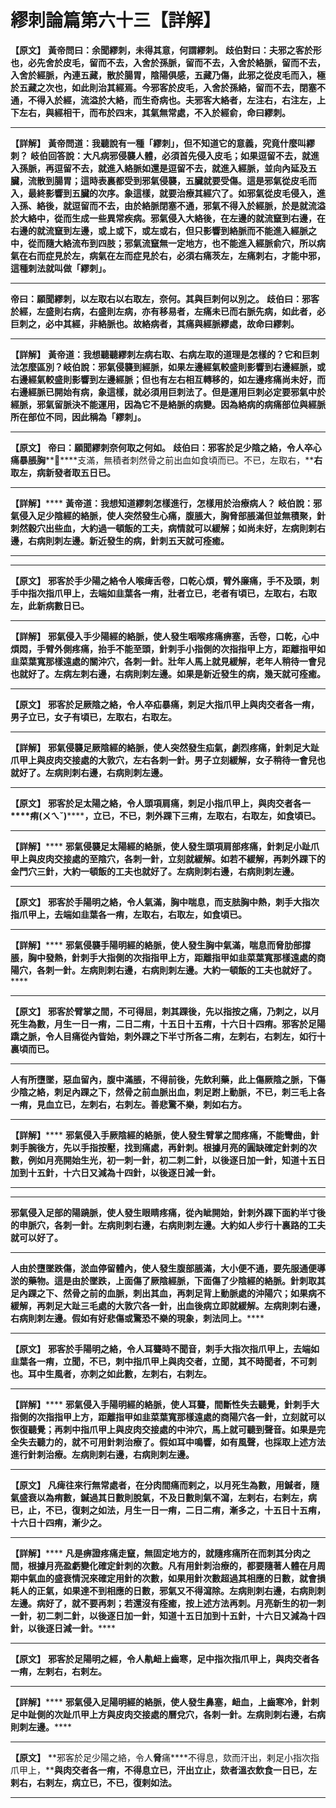 # 繆刺論篇第六十三【詳解】

**【原文】**
**黃帝問曰：余聞繆刺，未得其意，何謂繆刺。**
**歧伯對曰：夫邪之客於形也，必先舍於皮毛，留而不去，入舍於孫脈，留而不去，入舍於絡脈，留而不去，入舍於經脈，內連五藏，散於腸胃，陰陽俱感，五藏乃傷，此邪之從皮毛而入，極於五藏之次也，如此則治其經焉。今邪客於皮毛，入舍於孫絡，留而不去，閉塞不通，不得入於經，流溢於大絡，而生奇病也。夫邪客大絡者，左注右，右注左，上下左右，與經相干，而布於四末，其氣無常處，不入於經俞，命曰繆刺。**
****
**【詳解】**
**黃帝問道：我聽說有一種「繆刺」，但不知道它的意義，究竟什麼叫繆刺？**
**岐伯回答說：大凡病邪侵襲人體，必須首先侵入皮毛；如果逗留不去，就進入孫脈，再逗留不去，就進入絡脈如還是逗留不去，就進入經脈，並向內延及五臟，流散到腸胃；這時表裏都受到邪氣侵襲，五臟就要受傷。這是邪氣從皮毛而入，最終影響到五臟的次序。象這樣，就要治療其經穴了。如邪氣從皮毛侵入，進入孫、絡後，就逗留而不去，由於絡脈閉塞不通，邪氣不得入於經脈，於是就流溢於大絡中，從而生成一些異常疾病。邪氣侵入大絡後，在左邊的就流竄到右邊，在右邊的就流竄到左邊，或上或下，或左或右，但只影響到絡脈而不能進入經脈之中，從而隨大絡流布到四肢；邪氣流竄無一定地方，也不能進入經脈俞穴，所以病氣在右而症見於左，病氣在左而症見於右，必須右痛茨左，左痛刺右，才能中邪，這種刺法就叫做「繆刺」。**
****
**帝曰：願聞繆刺，以左取右以右取左，奈何。其與巨刺何以別之。**
**歧伯曰：邪客於經，左盛則右病，右盛則左病，亦有移易者，左痛未已而右脈先病，如此者，必巨刺之，必中其經，非絡脈也。故絡病者，其痛與經脈繆處，故命曰繆刺。**
****
**【詳解】**
**黃帝道：我想聽聽繆刺左病右取、右病左取的道理是怎樣的？它和巨刺法怎麼區別？岐伯說：邪氣侵襲到經脈，如果左邊經氣較盛則影響到右邊經脈，或右邊經氣較盛則影響到左邊經脈；但也有左右相互轉移的，如左邊疼痛尚未好，而右邊經脈已開始有病，象這樣，就必須用巨刺法了。但是運用巨刺必定要邪氣中於經脈，邪氣留脈決不能運用，因為它不是絡脈的病變。因為絡病的病痛部位與經脈所在部位不同，因此稱為「繆刺」。**
****
**【原文】**
**帝曰：願聞繆刺奈何取之何如。**
**歧伯曰：邪客於足少陰之絡，令人卒心痛暴脹胸********支滿，無積者刺然骨之前出血如食頃而已。不已，左取右，****右取左，病新發者取五日已。**
****
**【詳解】******
**黃帝道：我想知道繆刺怎樣進行，怎樣用於治療病人？**
**岐伯說：邪氣侵入足少陰經的絡脈，使人突然發生心痛，腹脹大，胸脅部脹滿但並無積聚，針刺然穀穴出些血，大約過一頓飯的工夫，病情就可以緩解；如尚未好，左病則刺右邊，右病則刺左邊。新近發生的病，針刺五天就可痊癒。**
****
****
**【原文】**
**邪客於手少陽之絡令人喉痺舌卷，口乾心煩，臂外廉痛，手不及頭，刺手中指次指爪甲上，去端如韭葉各一痏，壯者立已，老者有頃已，左取右，右取左，此新病數日已。**
****
**【詳解】**
**邪氣侵入手少陽經的絡脈，使人發生咽喉疼痛痹塞，舌卷，口乾，心中煩悶，手臂外側疼痛，抬手不能至頭，針刺手小指側的次指指甲上方，距離指甲如韭菜葉寬那樣遠處的關沖穴，各刺一針。壯年人馬上就見緩解，老年人稍待一會兒也就好了。左病左刺右邊，右病則刺左邊。如果是新近發生的病，幾天就可痊癒。**
****
**【原文】**
**邪客於足厥陰之絡，令人卒疝暴痛，刺足大指爪甲上與肉交者各一痏，男子立已，女子有頃已，左取右，右取左。**
****
**【詳解】**
**邪氣侵襲足厥陰經的絡脈，使人突然發生疝氣，劇烈疼痛，針刺足大趾爪甲上與皮肉交接處的大敦穴，左右各刺一針。男子立刻緩解，女子稍待一會兒也就好了。左病則刺右邊，右病則刺左邊。**
****
**【原文】**
**邪客於足太陽之絡，令人頭項肩痛，刺足小指爪甲上，與肉交者各一****痏(ㄨㄟˇ)********，立已，不已，刺外踝下三痏，左取右，右取左，如食頃已。**
****
**【詳解】******
**邪氣侵襲足太陽經的絡脈，使人發生頭項肩部疼痛，針刺足小趾爪甲上與皮肉交接處的至陰穴，各刺一針，立刻就緩解。如若不緩解，再刺外踝下的金門穴三針，大約一頓飯的工夫也就好了。左病則刺右邊，右病則刺左邊。**
****
**【原文】**
**邪客於手陽明之絡，令人氣滿，胸中喘息，而支胠胸中熱，刺手大指次指爪甲上，去端如韭葉各一痏，左取右，右取左，如食頃已。**
****
**【詳解】******
**邪氣侵襲手陽明經的絡脈，使人發生胸中氣滿，喘息而脅肋部撐脹，胸中發熱，針刺手大指側的次指指甲上方，距離指甲如韭菜葉寬那樣遠處的商陽穴，各刺一針。左病則刺右邊，右病則刺左邊。大約一頓飯的工夫也就好了。******
****
**【原文】**
**邪客於臂掌之間，不可得屈，刺其踝後，先以指按之痛，乃刺之，以月死生為數，月生一日一痏，二日二痏，十五日十五痏，十六日十四痏。邪客於足陽蹻之脈，令人目痛從內眥始，刺外踝之下半寸所各二痏，左刺右，右刺左，如行十裏頃而已。**
****
**人有所墮墜，惡血留內，腹中滿脹，不得前後，先飲利藥，此上傷厥陰之脈，下傷少陰之絡，刺足內踝之下，然骨之前血脈出血，刺足跗上動脈，不已，刺三毛上各一痏，見血立已，左刺右，右刺左。善悲驚不樂，刺如右方。**
****
**【詳解】******
**邪氣侵入手厥陰經的絡脈，使人發生臂掌之間疼痛，不能彎曲，針刺手腕後方，先以手指按壓，找到痛處，再針刺。根據月亮的圓缺確定針刺的次數，例如月亮開始生光，初一刺一針，初二刺二針，以後逐日加一針，知道十五日加到十五針，十六日又減為十四針，以後逐日減一針。**
****
****
**邪氣侵入足部的陽蹺脈，使人發生眼睛疼痛，從內眦開始，針刺外踝下面約半寸後的申脈穴，各刺一針。左病則刺右邊，右病則刺左邊。大約如人步行十裏路的工夫就可以好了。**
****
**人由於墮墜跌傷，淤血停留體內，使人發生腹部脹滿，大小便不通，要先服通便導淤的藥物。這是由於墜跌，上面傷了厥陰經脈，下面傷了少陰經的絡脈。針刺取其足內踝之下、然骨之前的血脈，刺出其血，再刺足背上動脈處的沖陽穴；如果病不緩解，再刺足大趾三毛處的大敦穴各一針，出血後病立即就緩解。左病則刺右邊，右病則刺左邊。假如有好悲傷或驚恐不樂的現象，刺法同上。******
****
**【原文】**
**邪客於手陽明之絡，令人耳聾時不聞音，刺手大指次指爪甲上，去端如韭葉各一痏，立聞，不已，刺中指爪甲上與肉交者，立聞，其不時聞者，不可刺也。耳中生風者，亦刺之如此數，左刺右，右刺左。**
****
**【詳解】******
**邪氣侵入手陽明經的絡脈，使人耳聾，間斷性失去聽覺，針刺手大指側的次指指甲上方，距離指甲如韭菜葉寬那樣遠處的商陽穴各一針，立刻就可以恢復聽覺；再刺中指爪甲上與皮肉交接處的中沖穴，馬上就可聽到聲音。如果是完全失去聽力的，就不可用針刺治療了。假如耳中鳴響，如有風聲，也採取上述方法進行針刺治療。左病則刺右邊，右病則刺左邊。**
****
**【原文】**
**凡痺往來行無常處者，在分肉間痛而剌之，以月死生為數，用鍼者，隨氣盛衰以為痏數，鍼過其日數則脫氣，不及日數則氣不瀉，左剌右，右剌左，病已，止，不已，復剌之如法，月生一日一痏，二日二痏，漸多之，十五日十五痏，十六日十四痏，漸少之。**
****
**【詳解】******
**凡是痹證疼痛走竄，無固定地方的，就隨疼痛所在而刺其分肉之間，根據月亮盈虧變化確定針刺的次數。凡有用針刺治療的，都要隨著人體在月周期中氣血的盛衰情況來確定用針的次數，如果用針次數超過其相應的日數，就會損耗人的正氣，如果達不到相應的日數，邪氣又不得瀉除。左病則刺右邊，右病則刺左邊。病好了，就不要再刺；若還沒有痊癒，按上述方法再刺。月亮新生的初一刺一針，初二刺二針，以後逐日加一針，知道十五日加到十五針，十六日又減為十四針，以後逐日減一針。******
****
**【原文】**
**邪客於足陽明之經，令人鼽衄上齒寒，足中指次指爪甲上，與肉交者各一痏，左剌右，右剌左。**
****
**【詳解】******
**邪氣侵入足陽明經的絡脈，使人發生鼻塞，衄血，上齒寒冷，針刺足中趾側的次趾爪甲上方與皮肉交接處的曆兌穴，各刺一針。左病則刺右邊，右病則刺左邊。******
****
**【原文】**
**邪客於足少陽之絡，令人****脅****痛****不得息，欬而汗出，剌足小指次指爪甲上，****與肉交者各一痏，不得息立已，汗出立止，欬者溫衣飲食一日已，左剌右，右剌左，病立已，不已，復剌如法。**
****
